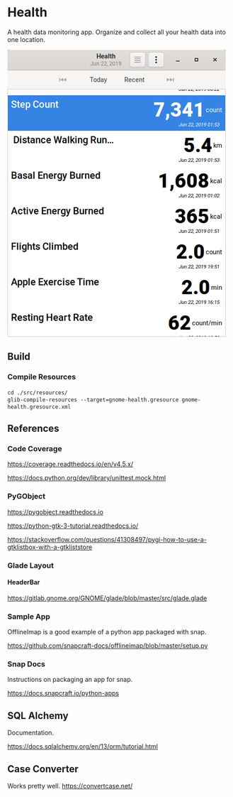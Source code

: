 # Health
A health data monitoring app. Organize and collect all
your health data into one location.

![Screen Shot](./docs/screenshot.png)

## Build

### Compile Resources

```
cd ./src/resources/
glib-compile-resources --target=gnome-health.gresource gnome-health.gresource.xml
```

## References

### Code Coverage
https://coverage.readthedocs.io/en/v4.5.x/

https://docs.python.org/dev/library/unittest.mock.html

### PyGObject
https://pygobject.readthedocs.io

https://python-gtk-3-tutorial.readthedocs.io/

https://stackoverflow.com/questions/41308497/pygi-how-to-use-a-gtklistbox-with-a-gtkliststore

### Glade Layout

#### HeaderBar
https://gitlab.gnome.org/GNOME/glade/blob/master/src/glade.glade

### Sample App
OfflineImap is a good example of a python app packaged with snap.

https://github.com/snapcraft-docs/offlineimap/blob/master/setup.py

### Snap Docs
Instructions on packaging an app for snap.

https://docs.snapcraft.io/python-apps

## SQL Alchemy
Documentation.

https://docs.sqlalchemy.org/en/13/orm/tutorial.html

## Case Converter
Works pretty well.
https://convertcase.net/